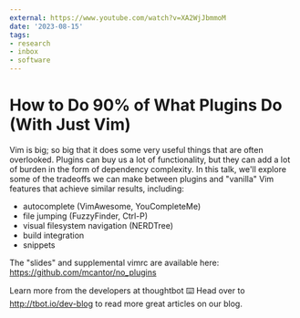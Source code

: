 ```yaml
---
external: https://www.youtube.com/watch?v=XA2WjJbmmoM
date: '2023-08-15'
tags:
- research
- inbox
- software
---
```


# How to Do 90% of What Plugins Do (With Just Vim)

Vim is big; so big that it does some very useful things that are often overlooked. Plugins can buy us a lot of functionality, but they can add a lot of burden in the form of dependency complexity. In this talk, we'll explore some of the tradeoffs we can make between plugins and "vanilla" Vim features that achieve similar results, including:

- autocomplete (VimAwesome, YouCompleteMe)
- file jumping (FuzzyFinder, Ctrl-P)
- visual filesystem navigation (NERDTree)
- build integration
- snippets

The "slides" and supplemental vimrc are available here: https://github.com/mcantor/no_plugins

Learn more from the developers at thoughtbot ⌨️
Head over to http://tbot.io/dev-blog to read more great articles on our blog.
